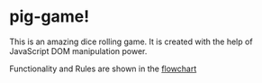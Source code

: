 # pig-game!

This is an amazing dice rolling game. It is created with the help of JavaScript DOM manipulation power.

Functionality and Rules are shown in the
[flowchart](https://github.com/BilalHussainDev/pig-game/assets/151518950/a0cfad75-0999-430c-8641-23ff2922168d)
